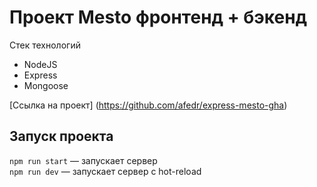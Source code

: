 # Проект Mesto фронтенд + бэкенд
Стек технологий
* NodeJS
* Express
* Mongoose

[Ссылка на проект] (https://github.com/afedr/express-mesto-gha)

## Запуск проекта

`npm run start` — запускает сервер   
`npm run dev` — запускает сервер с hot-reload

